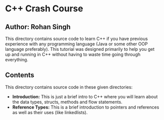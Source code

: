 # C++ Crash Course 
## Author: Rohan Singh
This directory contains source code to learn C++ if you have previous experience with any programming language (Java or some other OOP language preferably). This tutorial was designed primarily to help you get up and running in C++ without having to waste time going through everything.  

## Contents 
This directory contains source code in these given directories:  
  - **Introduction:** This is just a brief intro to C++ where you will learn about the data types, structs, methods and flow statements.  
  - **Reference Types:** This is a brief introduction to pointers and references as well as their uses (like linkedlists).  
